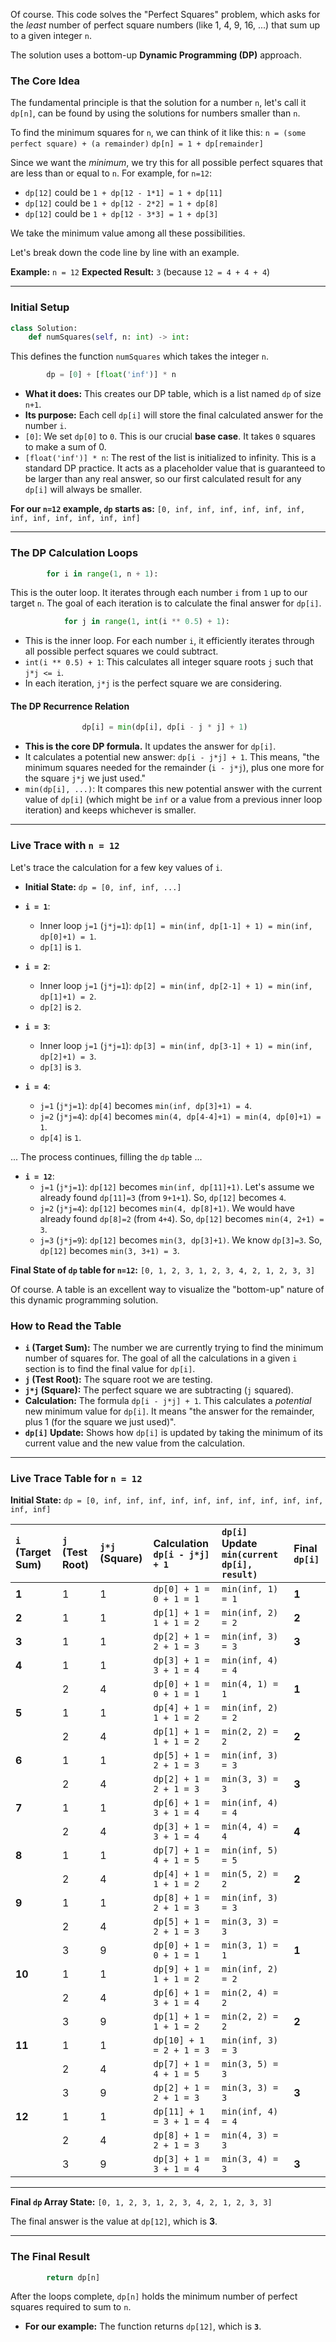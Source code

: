 Of course. This code solves the "Perfect Squares" problem, which asks for the *least* number of perfect square numbers (like 1, 4, 9, 16, ...) that sum up to a given integer `n`.

The solution uses a bottom-up **Dynamic Programming (DP)** approach.

### The Core Idea

The fundamental principle is that the solution for a number `n`, let's call it `dp[n]`, can be found by using the solutions for numbers smaller than `n`.

To find the minimum squares for `n`, we can think of it like this:
`n = (some perfect square) + (a remainder)`
`dp[n] = 1 + dp[remainder]`

Since we want the *minimum*, we try this for all possible perfect squares that are less than or equal to `n`.
For example, for `n=12`:

  * `dp[12]` could be `1 + dp[12 - 1*1] = 1 + dp[11]`
  * `dp[12]` could be `1 + dp[12 - 2*2] = 1 + dp[8]`
  * `dp[12]` could be `1 + dp[12 - 3*3] = 1 + dp[3]`

We take the minimum value among all these possibilities.

Let's break down the code line by line with an example.

**Example:** `n = 12`
**Expected Result:** `3` (because `12 = 4 + 4 + 4`)

-----

### **Initial Setup**

```python
class Solution:
    def numSquares(self, n: int) -> int:
```

This defines the function `numSquares` which takes the integer `n`.

```python
        dp = [0] + [float('inf')] * n
```

  * **What it does:** This creates our DP table, which is a list named `dp` of size `n+1`.
  * **Its purpose:** Each cell `dp[i]` will store the final calculated answer for the number `i`.
  * `[0]`: We set `dp[0]` to `0`. This is our crucial **base case**. It takes `0` squares to make a sum of 0.
  * `[float('inf')] * n`: The rest of the list is initialized to infinity. This is a standard DP practice. It acts as a placeholder value that is guaranteed to be larger than any real answer, so our first calculated result for any `dp[i]` will always be smaller.

**For our `n=12` example, `dp` starts as:** `[0, inf, inf, inf, inf, inf, inf, inf, inf, inf, inf, inf, inf]`

-----

### **The DP Calculation Loops**

```python
        for i in range(1, n + 1):
```

This is the outer loop. It iterates through each number `i` from `1` up to our target `n`. The goal of each iteration is to calculate the final answer for `dp[i]`.

```python
            for j in range(1, int(i ** 0.5) + 1):
```

  * This is the inner loop. For each number `i`, it efficiently iterates through all possible perfect squares we could subtract.
  * `int(i ** 0.5) + 1`: This calculates all integer square roots `j` such that `j*j <= i`.
  * In each iteration, `j*j` is the perfect square we are considering.

#### **The DP Recurrence Relation**

```python
                dp[i] = min(dp[i], dp[i - j * j] + 1)
```

  * **This is the core DP formula.** It updates the answer for `dp[i]`.
  * It calculates a potential new answer: `dp[i - j*j] + 1`. This means, "the minimum squares needed for the remainder (`i - j*j`), plus one more for the square `j*j` we just used."
  * `min(dp[i], ...)`: It compares this new potential answer with the current value of `dp[i]` (which might be `inf` or a value from a previous inner loop iteration) and keeps whichever is smaller.

-----

### **Live Trace with `n = 12`**

Let's trace the calculation for a few key values of `i`.

  * **Initial State:** `dp = [0, inf, inf, ...]`

  * **`i = 1`**:

      * Inner loop `j=1` (`j*j=1`): `dp[1] = min(inf, dp[1-1] + 1) = min(inf, dp[0]+1) = 1`.
      * `dp[1]` is `1`.

  * **`i = 2`**:

      * Inner loop `j=1` (`j*j=1`): `dp[2] = min(inf, dp[2-1] + 1) = min(inf, dp[1]+1) = 2`.
      * `dp[2]` is `2`.

  * **`i = 3`**:

      * Inner loop `j=1` (`j*j=1`): `dp[3] = min(inf, dp[3-1] + 1) = min(inf, dp[2]+1) = 3`.
      * `dp[3]` is `3`.

  * **`i = 4`**:

      * `j=1` (`j*j=1`): `dp[4]` becomes `min(inf, dp[3]+1) = 4`.
      * `j=2` (`j*j=4`): `dp[4]` becomes `min(4, dp[4-4]+1) = min(4, dp[0]+1) = 1`.
      * `dp[4]` is `1`.

... The process continues, filling the `dp` table ...

  * **`i = 12`**:
      * `j=1` (`j*j=1`): `dp[12]` becomes `min(inf, dp[11]+1)`. Let's assume we already found `dp[11]=3` (from `9+1+1`). So, `dp[12]` becomes `4`.
      * `j=2` (`j*j=4`): `dp[12]` becomes `min(4, dp[8]+1)`. We would have already found `dp[8]=2` (from `4+4`). So, `dp[12]` becomes `min(4, 2+1) = 3`.
      * `j=3` (`j*j=9`): `dp[12]` becomes `min(3, dp[3]+1)`. We know `dp[3]=3`. So, `dp[12]` becomes `min(3, 3+1) = 3`.

**Final State of `dp` table for `n=12`:** `[0, 1, 2, 3, 1, 2, 3, 4, 2, 1, 2, 3, 3]`

Of course. A table is an excellent way to visualize the "bottom-up" nature of this dynamic programming solution.

### How to Read the Table

* **`i` (Target Sum):** The number we are currently trying to find the minimum number of squares for. The goal of all the calculations in a given `i` section is to find the final value for `dp[i]`.
* **`j` (Test Root):** The square root we are testing.
* **`j*j` (Square):** The perfect square we are subtracting (`j` squared).
* **Calculation:** The formula `dp[i - j*j] + 1`. This calculates a *potential* new minimum value for `dp[i]`. It means "the answer for the remainder, plus 1 (for the square we just used)".
* **`dp[i]` Update:** Shows how `dp[i]` is updated by taking the minimum of its current value and the new value from the calculation.

---

### Live Trace Table for `n = 12`

**Initial State:** `dp = [0, inf, inf, inf, inf, inf, inf, inf, inf, inf, inf, inf, inf]`

| `i` (Target Sum) | `j` (Test Root) | `j*j` (Square) | Calculation `dp[i - j*j] + 1` | `dp[i]` Update `min(current dp[i], result)` | Final `dp[i]` |
| :--- | :--- | :--- | :--- | :--- | :--- |
| **1** | 1 | 1 | `dp[0] + 1 = 0 + 1 = 1` | `min(inf, 1) = 1` | **1** |
| **2** | 1 | 1 | `dp[1] + 1 = 1 + 1 = 2` | `min(inf, 2) = 2` | **2** |
| **3** | 1 | 1 | `dp[2] + 1 = 2 + 1 = 3` | `min(inf, 3) = 3` | **3** |
| **4** | 1 | 1 | `dp[3] + 1 = 3 + 1 = 4` | `min(inf, 4) = 4` | |
| | 2 | 4 | `dp[0] + 1 = 0 + 1 = 1` | `min(4, 1) = 1` | **1** |
| **5** | 1 | 1 | `dp[4] + 1 = 1 + 1 = 2` | `min(inf, 2) = 2` | |
| | 2 | 4 | `dp[1] + 1 = 1 + 1 = 2` | `min(2, 2) = 2` | **2** |
| **6** | 1 | 1 | `dp[5] + 1 = 2 + 1 = 3` | `min(inf, 3) = 3` | |
| | 2 | 4 | `dp[2] + 1 = 2 + 1 = 3` | `min(3, 3) = 3` | **3** |
| **7** | 1 | 1 | `dp[6] + 1 = 3 + 1 = 4` | `min(inf, 4) = 4` | |
| | 2 | 4 | `dp[3] + 1 = 3 + 1 = 4` | `min(4, 4) = 4` | **4** |
| **8** | 1 | 1 | `dp[7] + 1 = 4 + 1 = 5` | `min(inf, 5) = 5` | |
| | 2 | 4 | `dp[4] + 1 = 1 + 1 = 2` | `min(5, 2) = 2` | **2** |
| **9** | 1 | 1 | `dp[8] + 1 = 2 + 1 = 3` | `min(inf, 3) = 3` | |
| | 2 | 4 | `dp[5] + 1 = 2 + 1 = 3` | `min(3, 3) = 3` | |
| | 3 | 9 | `dp[0] + 1 = 0 + 1 = 1` | `min(3, 1) = 1` | **1** |
| **10** | 1 | 1 | `dp[9] + 1 = 1 + 1 = 2` | `min(inf, 2) = 2` | |
| | 2 | 4 | `dp[6] + 1 = 3 + 1 = 4` | `min(2, 4) = 2` | |
| | 3 | 9 | `dp[1] + 1 = 1 + 1 = 2` | `min(2, 2) = 2` | **2** |
| **11** | 1 | 1 | `dp[10] + 1 = 2 + 1 = 3` | `min(inf, 3) = 3` | |
| | 2 | 4 | `dp[7] + 1 = 4 + 1 = 5` | `min(3, 5) = 3` | |
| | 3 | 9 | `dp[2] + 1 = 2 + 1 = 3` | `min(3, 3) = 3` | **3** |
| **12** | 1 | 1 | `dp[11] + 1 = 3 + 1 = 4` | `min(inf, 4) = 4` | |
| | 2 | 4 | `dp[8] + 1 = 2 + 1 = 3` | `min(4, 3) = 3` | |
| | 3 | 9 | `dp[3] + 1 = 3 + 1 = 4` | `min(3, 4) = 3` | **3** |

---
**Final `dp` Array State:** `[0, 1, 2, 3, 1, 2, 3, 4, 2, 1, 2, 3, 3]`

The final answer is the value at `dp[12]`, which is **3**.

-----

### **The Final Result**

```python
        return dp[n]
```

After the loops complete, `dp[n]` holds the minimum number of perfect squares required to sum to `n`.

  * **For our example:** The function returns `dp[12]`, which is **`3`**.